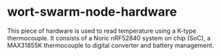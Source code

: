 # wort-swarm-node-hardware

This piece of hardware is used to read temperature using a K-type thermocouple. It consists of a Noric nRF52840 system on chip (SoC), a MAX31855K thermocouple to digital converter and battery management.
